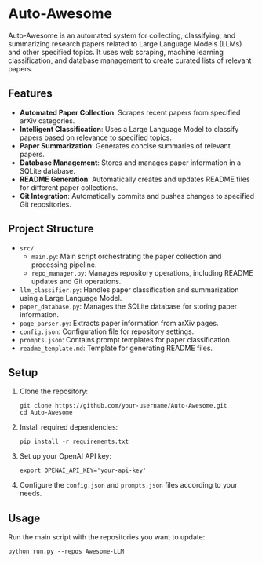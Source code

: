 # Auto-Awesome

Auto-Awesome is an automated system for collecting, classifying, and summarizing research papers related to Large Language Models (LLMs) and other specified topics. It uses web scraping, machine learning classification, and database management to create curated lists of relevant papers.

## Features

- **Automated Paper Collection**: Scrapes recent papers from specified arXiv categories.
- **Intelligent Classification**: Uses a Large Language Model to classify papers based on relevance to specified topics.
- **Paper Summarization**: Generates concise summaries of relevant papers.
- **Database Management**: Stores and manages paper information in a SQLite database.
- **README Generation**: Automatically creates and updates README files for different paper collections.
- **Git Integration**: Automatically commits and pushes changes to specified Git repositories.

## Project Structure

- `src/`
  - `main.py`: Main script orchestrating the paper collection and processing pipeline.
  - `repo_manager.py`: Manages repository operations, including README updates and Git operations.
- `llm_classifier.py`: Handles paper classification and summarization using a Large Language Model.
- `paper_database.py`: Manages the SQLite database for storing paper information.
- `page_parser.py`: Extracts paper information from arXiv pages.
- `config.json`: Configuration file for repository settings.
- `prompts.json`: Contains prompt templates for paper classification.
- `readme_template.md`: Template for generating README files.

## Setup

1. Clone the repository:
   ```
   git clone https://github.com/your-username/Auto-Awesome.git
   cd Auto-Awesome
   ```

2. Install required dependencies:
   ```
   pip install -r requirements.txt
   ```

3. Set up your OpenAI API key:
   ```
   export OPENAI_API_KEY='your-api-key'
   ```

4. Configure the `config.json` and `prompts.json` files according to your needs.

## Usage

Run the main script with the repositories you want to update:

```
python run.py --repos Awesome-LLM
```